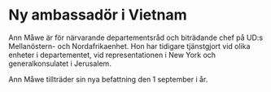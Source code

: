 # Ny ambassadör i Vietnam

Ann Måwe är för närvarande departementsråd och biträdande chef på UD:s Mellanöstern- och Nordafrikaenhet. Hon har tidigare tjänstgjort vid olika enheter i departementet, vid representationen i New York och generalkonsulatet i Jerusalem.

Ann Måwe tillträder sin nya befattning den 1 september i år.
